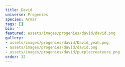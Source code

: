 ```yaml
---
title: David
universe: Progenies
species: Armar
tags: []
bio: ''
featured: assets/images/progenies/david/david.png
gallery:
- assets/images/progenies/david/David_yeah.png
- assets/images/progenies/david/david.png
- assets/images/progenies/david/purplecreateure.png
order: 32
---
```

